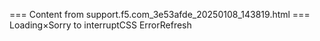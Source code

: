 === Content from support.f5.com_3e53afde_20250108_143819.html ===
Loading×Sorry to interruptCSS ErrorRefresh
